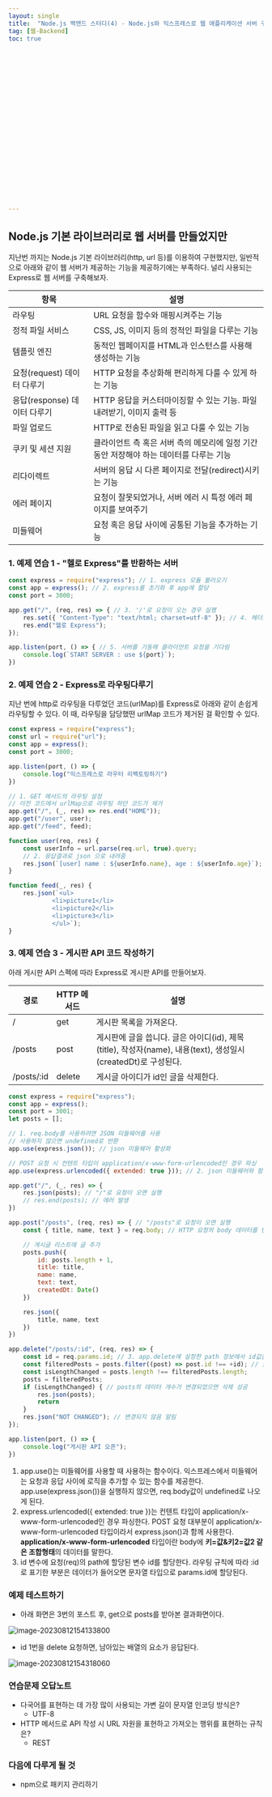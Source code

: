 ```yaml
---
layout: single
title:  "Node.js 백엔드 스터디(4) - Node.js와 익스프레스로 웹 애플리케이션 서버 구현하기"
tag: [웹-Backend]
toc: true 























---
```


## Node.js 기본 라이브러리로 웹 서버를 만들었지만

지난번 까지는 Node.js 기본 라이브러리(http, url 등)를 이용하여 구현했지만, 일반적으로 아래와 같이 웹 서버가 제공하는 기능을 제공하기에는 부족하다. 널리 사용되는 Express로 웹 서버를 구축해보자.

| 항목                         | 설명                                                         |
| ---------------------------- | ------------------------------------------------------------ |
| 라우팅                       | URL 요청을 함수와 매핑시켜주는 기능                          |
| 정적 파일 서비스             | CSS, JS, 이미지 등의 정적인 파일을 다루는 기능               |
| 템플릿 엔진                  | 동적인 웹페이지를 HTML과 인스턴스를 사용해 생성하는 기능     |
| 요청(request) 데이터 다루기  | HTTP 요청을 추상화해 편리하게 다룰 수 있게 하는 기능         |
| 응답(response) 데이터 다루기 | HTTP 응답을 커스터마이징할 수 있는 기능. 파일 내려받기, 이미지 출력 등 |
| 파일 업로드                  | HTTP로 전송된 파일을 읽고 다룰 수 있는 기능                  |
| 쿠키 및 세션 지원            | 클라이언트 측 혹은 서버 측의 메모리에 일정 기간 동안 저장해야 하는 데이터를 다루는 기능 |
| 리다이렉트                   | 서버의 응답 시 다른 페이지로 전달(redirect)시키는 기능       |
| 에러 페이지                  | 요청이 잘못되었거나, 서버 에러 시 특정 에러 페이지를 보여주기 |
| 미들웨어                     | 요청 혹은 응답 사이에 공통된 기능을 추가하는 기능            |









### 1. 예제 연습 1 - "헬로 Express"를 반환하는 서버

```javascript
const express = require("express"); // 1. express 모듈 불러오기
const app = express(); // 2. express를 초기화 후 app에 할당
const port = 3000;

app.get("/", (req, res) => { // 3. '/'로 요청이 오는 경우 실행
    res.set({ "Content-Type": "text/html; charset=utf-8" }); // 4. 헤더값 설정
    res.end("헬로 Express");
});

app.listen(port, () => { // 5. 서버를 기동해 클라이언트 요청을 기다림
    console.log(`START SERVER : use ${port}`);
})
```







### 2. 예제 연습 2 - Express로 라우팅다루기

지난 번에 http로 라우팅을 다루었던 코드(urlMap)를 Express로 아래와 같이 손쉽게 라우팅할 수 있다. 이 때, 라우팅을 담당했떤 urlMap 코드가 제거된 걸 확인할 수 있다.

```javascript
const express = require("express");
const url = require("url");
const app = express();
const port = 3000;

app.listen(port, () => {
    console.log("익스프레스로 라우터 리펙토링하기")
})

// 1. GET 메서드의 라우팅 설정
// 이전 코드에서 urlMap으로 라우팅 하던 코드가 제거
app.get("/", (_, res) => res.end("HOME"));
app.get("/user", user);
app.get("/feed", feed);

function user(req, res) {
    const userInfo = url.parse(req.url, true).query;
    // 2. 응답결과로 json 으로 내려줌
    res.json(`[user] name : ${userInfo.name}, age : ${userInfo.age}`);
}

function feed(_, res) {
    res.json(`<ul>
            <li>picture1</li>
            <li>picture2</li>
            <li>picture3</li>
            </ul>`);
}
```









### 3. 예제 연습 3 - 게시판 API 코드 작성하기

아래 게시판 API 스펙에 따라 Express로 게시판 API를 만들어보자.

| 경로       | HTTP 메서드 | 설명                                                         |
| ---------- | ----------- | ------------------------------------------------------------ |
| /          | get         | 게시판 목록을 가져온다.                                      |
| /posts     | post        | 게시판에 글을 씁니다. 글은 아이디(id), 제목(title), 작성자(name), 내용(text), 생성일시(createdDt)로 구성된다. |
| /posts/:id | delete      | 게시글 아이디가 id인 글을 삭제한다.                          |

```javascript
const express = require("express");
const app = express();
const port = 3001;
let posts = [];

// 1. req.body를 사용하려면 JSON 미들웨어를 사용
// 사용하지 않으면 undefined로 반환
app.use(express.json()); // json 미들웨어 활성화

// POST 요청 시 컨텐트 타입이 application/x-www-form-urlencoded인 경우 파싱
app.use(express.urlencoded({ extended: true })); // 2. json 미들웨어와 함께 사용

app.get("/", (_, res) => {
    res.json(posts); // "/"로 요청이 오면 실행
    // res.end(posts); // 에러 발생
})

app.post("/posts", (req, res) => { // "/posts"로 요청이 오면 실행
    const { title, name, text } = req.body; // HTTP 요청의 body 데이터를 변수에 할당

    // 게시글 리스트에 글 추가
    posts.push({
        id: posts.length + 1,
        title: title,
        name: name,
        text: text,
        createdDt: Date()
    })

    res.json({
        title, name, text
    })
})

app.delete("/posts/:id", (req, res) => {
    const id = req.params.id; // 3. app.delete에 설정한 path 정보에서 id값을 가져옴
    const filteredPosts = posts.filter((post) => post.id !== +id); // 글 삭제 로직
    const isLengthChanged = posts.length !== filteredPosts.length;
    posts = filteredPosts;
    if (isLengthChanged) { // posts의 데이터 개수가 변경되었으면 삭제 성공
        res.json(posts);
        return
    }
    res.json("NOT CHANGED"); // 변경되지 않음 알림
});

app.listen(port, () => {
    console.log("게시판 API 오픈");
})
```



1. app.use()는 미들웨어를 사용할 때 사용하는 함수이다. 익스프레스에서 미들웨어는 요청과 응답 사이에 로직을 추가할 수 있는 함수를 제공한다. app.use(express.json())을 실행하지 않으면, req.body값이 undefined로 나오게 된다.
2. express.urlencoded({ extended: true })는 컨텐트 타입이 application/x-www-form-urlencoded인 경우 파싱한다. POST 요청 대부분이 application/x-www-form-urlencoded 타입이라서 express.json()과 함께 사용한다. **application/x-www-form-urlencoded** 타입이란 body에 **키=값&키2=값2 같은 조합형태**의 데이터를 말한다.
3. id 변수에 요청(req)의 path에 할당된 변수 id를 할당한다. 라우팅 규칙에 따라 :id로 표기한 부분은 데이터가 들어오면 문자열 타입으로 params.id에 할당된다.





### 예제 테스트하기

- 아래 화면은 3번의 포스트 후, get으로 posts를 받아본 결과화면이다.

![image-20230812154133800](../../images/2023-08-12-a26/image-20230812154133800.png)

- id 1번을 delete 요청하면, 남아있는 배열의 요소가 응답된다.

![image-20230812154318060](../../images/2023-08-12-a26/image-20230812154318060.png)





### 연습문제 오답노트

- 다국어를 표현하는 데 가장 많이 사용되는 가변 길이 문자열 인코딩 방식은?
  - UTF-8
- HTTP 메서드로 API 작성 시 URL 자원을 표현하고 가져오는 행위를 표현하는 규칙은?
  - REST





### 다음에 다루게 될 것

- npm으로 패키지 관리하기

